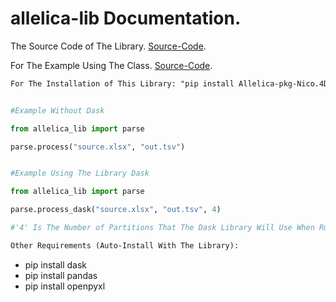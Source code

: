 # allelica-lib Documentation.

The Source Code of The Library. [Source-Code](https://github.com/4DIngenieria/allelica-lib).

For The Example Using The Class. [Source-Code](https://github.com/4DIngenieria/Allelica).

```diff
For The Installation of This Library: "pip install Allelica-pkg-Nico.4D"
```

```python

#Example Without Dask

from allelica_lib import parse

parse.process("source.xlsx", "out.tsv")

```

```python

#Example Using The Library Dask

from allelica_lib import parse

parse.process_dask("source.xlsx", "out.tsv", 4) 

#'4' Is The Number of Partitions That The Dask Library Will Use When Running The Process. 

```

```diff
Other Requirements (Auto-Install With The Library):
```
- pip install dask 
- pip install pandas 
- pip install openpyxl